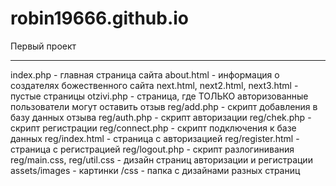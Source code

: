 # robin19666.github.io
Первый проект
<hr>
index.php - главная страница сайта
about.html - информация о создателях божественного сайта
next.html, next2.html, next3.html - пустые страницы
otzivi.php - страница, где ТОЛЬКО авторизованные пользователи могут оставить отзыв
reg/add.php - скрипт добавления в базу данных отзыва
reg/auth.php - скрипт авторизации
reg/chek.php - скрипт регистрации
reg/connect.php - скрипт подключения к базе данных
reg/index.html - страница с авторизацией
reg/register.html - страница с регистрацией
reg/logout.php - скрипт разлогинивания
reg/main.css, reg/util.css - дизайн страниц авторизации и регистрации
assets/images - картинки
/css - папка с дизайнами разных страниц 
